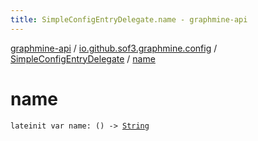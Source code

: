 ```yaml
---
title: SimpleConfigEntryDelegate.name - graphmine-api
---
```


[graphmine-api](../../index.html) / [io.github.sof3.graphmine.config](../index.html) / [SimpleConfigEntryDelegate](index.html) / [name](./name.html)

# name

`lateinit var name: () -> `[`String`](https://kotlinlang.org/api/latest/jvm/stdlib/kotlin/-string/index.html)